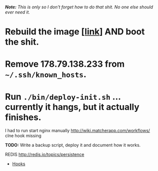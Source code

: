 <!-- Copied from Matcher. -->

***Note:** This is only so I don't forget how to do that shit. No one else should ever need it.*

# Rebuild the image [[link](https://manager.linode.com/linodes/dashboard/linode)] AND boot the shit.
# Remove 178.79.138.233 from <code>~/.ssh/known_hosts</code>.
# Run <code>./bin/deploy-init.sh</code> ... currently it hangs, but it actually finishes.
I had to run start nginx manually
http://wiki.matcherapp.com/workflows/ clne hook missing

**TODO:** Write a backup script, deploy it and document how it works.

REDIS http://redis.io/topics/persistence


* [Hooks](hooks/README.md)
